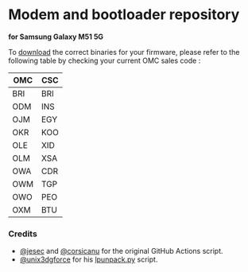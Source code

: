 # Modem and bootloader repository
**for Samsung Galaxy M51 5G**

To [download](https://github.com/iambinaytiwari/proprietary_vendor_samsung_m51/releases) the correct binaries for your firmware, please refer to the following table by checking your current OMC sales code :


| OMC | CSC |
| --- | --- |
| BRI | BRI |
| ODM | INS |
| OJM | EGY |
| OKR | KOO |
| OLE | XID |
| OLM | XSA |
| OWA | CDR |
| OWM | TGP |
| OWO | PEO |
| OXM | BTU |

### Credits
- [@jesec](https://github.com/jesec) and [@corsicanu](https://github.com/corsicanu) for the original GitHub Actions script.
- [@unix3dgforce](https://github.com/unix3dgforce) for his [lpunpack.py](https://github.com/unix3dgforce/lpunpack) script.
